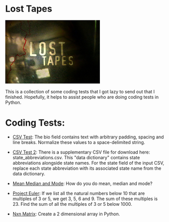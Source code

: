 # Lost Tapes
![Image losttapes](https://raw.githubusercontent.com/al11588/Losttapes/master/Lost_tapes.jpeg?token=AFM1uN5k8XXe4JnkKbMOWuAIBnkPP3Y2ks5YqdIbwA%3D%3D)

This is a collection of some coding tests that I got lazy to send out that I finished. Hopefully, it helps to assist people who are doing coding tests in Python. 

# Coding Tests:

* [CSV Test]: The bio field contains text with arbitrary padding, spacing and line breaks. Normalize these values to a space-delimited string.

* [CSV Test 2]: There is a supplementary CSV file for download here: state_abbreviations.csv. This "data dictionary" contains state abbreviations alongside state names. For the state field of the input CSV, replace each state abbreviation with its associated state name from the data dictionary.

* [Mean Median and Mode]: How do you do mean, median and mode? 

* [Project Euler]: If we list all the natural numbers below 10 that are multiples of 3 or 5, we get 3, 5, 6 and 9. The sum of these multiples is 23. Find the sum of all the multiples of 3 or 5 below 1000.

* [Nxn Matrix]: Create a 2 dimensional array in Python. 


[CSV Test]:https://github.com/al11588/Losttapes/tree/master/CSVTest/csvstringcleaning

[CSV Test 2]:https://github.com/al11588/Losttapes/tree/master/CSVTest/csvcodeswapper

[Mean Median and Mode]:https://github.com/al11588/LostTapes/tree/master/MathTest/meanmedianmode

[Project Euler]:https://github.com/al11588/LostTapes/tree/master/MathTest/projecteuler

[Nxn Matrix]:https://github.com/al11588/LostTapes/tree/master/MathTest/matrix